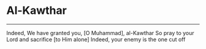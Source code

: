 # Al-Kawthar
---
Indeed, We have granted you, [O Muhammad], al-Kawthar
So pray to your Lord and sacrifice [to Him alone]
Indeed, your enemy is the one cut off

